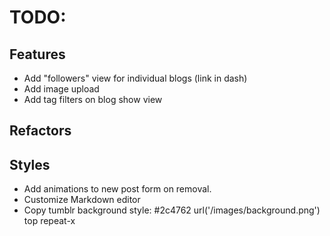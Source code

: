 # TODO:

## Features
* Add "followers" view for individual blogs (link in dash)
* Add image upload
* Add tag filters on blog show view

## Refactors

## Styles
* Add animations to new post form on removal.
* Customize Markdown editor
* Copy tumblr background style: #2c4762 url('/images/background.png') top repeat-x